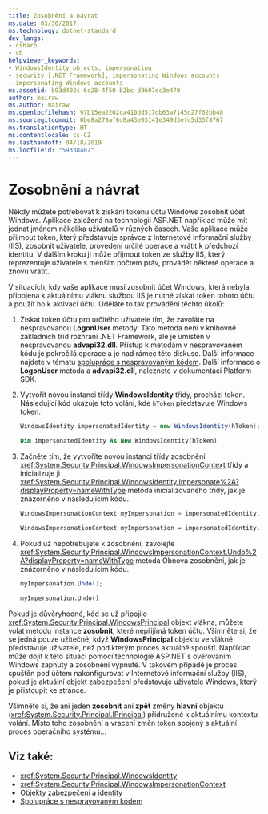 ```yaml
---
title: Zosobnění a návrat
ms.date: 03/30/2017
ms.technology: dotnet-standard
dev_langs:
- csharp
- vb
helpviewer_keywords:
- WindowsIdentity objects, impersonating
- security [.NET Framework], impersonating Windows accounts
- impersonating Windows accounts
ms.assetid: b93d402c-6c28-4f50-b2bc-d9607dc3e470
author: mairaw
ms.author: mairaw
ms.openlocfilehash: 97b15ea2202ca410dd517db63a7145d27f62bb48
ms.sourcegitcommit: 0be8a279af6d8a43e03141e349d3efd5d35f8767
ms.translationtype: HT
ms.contentlocale: cs-CZ
ms.lasthandoff: 04/18/2019
ms.locfileid: "59338407"
---
```

# <a name="impersonating-and-reverting"></a>Zosobnění a návrat
Někdy můžete potřebovat k získání tokenu účtu Windows zosobnit účet Windows. Aplikace založená na technologii ASP.NET například může mít jednat jménem několika uživatelů v různých časech. Vaše aplikace může přijmout token, který představuje správce z Internetové informační služby (IIS), zosobnit uživatele, provedení určité operace a vrátit k předchozí identitu. V dalším kroku ji může přijmout token ze služby IIS, který reprezentuje uživatele s menším počtem práv, provádět některé operace a znovu vrátit.  
  
 V situacích, kdy vaše aplikace musí zosobnit účet Windows, která nebyla připojena k aktuálnímu vláknu službou IIS je nutné získat token tohoto účtu a použít ho k aktivaci účtu. Uděláte to tak provádění těchto úkolů:  
  
1. Získat token účtu pro určitého uživatele tím, že zavoláte na nespravovanou **LogonUser** metody. Tato metoda není v knihovně základních tříd rozhraní .NET Framework, ale je umístěn v nespravovanou **advapi32.dll**. Přístup k metodám v nespravovaném kódu je pokročilá operace a je nad rámec této diskuse. Další informace najdete v tématu [spolupráce s nespravovaným kódem](../../../docs/framework/interop/index.md). Další informace o **LogonUser** metoda a **advapi32.dll**, naleznete v dokumentaci Platform SDK.  
  
2. Vytvořit novou instanci třídy **WindowsIdentity** třídy, prochází token. Následující kód ukazuje toto volání, kde `hToken` představuje Windows token.  
  
    ```csharp  
    WindowsIdentity impersonatedIdentity = new WindowsIdentity(hToken);  
    ```  
  
    ```vb  
    Dim impersonatedIdentity As New WindowsIdentity(hToken)  
    ```  
  
3. Začněte tím, že vytvoříte novou instanci třídy zosobnění <xref:System.Security.Principal.WindowsImpersonationContext> třídy a inicializuje ji <xref:System.Security.Principal.WindowsIdentity.Impersonate%2A?displayProperty=nameWithType> metoda inicializovaného třídy, jak je znázorněno v následujícím kódu.  
  
    ```csharp  
    WindowsImpersonationContext myImpersonation = impersonatedIdentity.Impersonate();  
    ```  
  
    ```vb  
    WindowsImpersonationContext myImpersonation = impersonatedIdentity.Impersonate()  
    ```  
  
4. Pokud už nepotřebujete k zosobnění, zavolejte <xref:System.Security.Principal.WindowsImpersonationContext.Undo%2A?displayProperty=nameWithType> metoda Obnova zosobnění, jak je znázorněno v následujícím kódu.  
  
    ```csharp  
    myImpersonation.Undo();  
    ```  
  
    ```vb  
    myImpersonation.Undo()  
    ```  
  
 Pokud je důvěryhodné, kód se už připojilo <xref:System.Security.Principal.WindowsPrincipal> objekt vlákna, můžete volat metodu instance **zosobnit**, které nepřijímá token účtu. Všimněte si, že se jedná pouze užitečné, když **WindowsPrincipal** objektu ve vlákně představuje uživatele, než pod kterým proces aktuálně spouští. Například může dojít k této situaci pomocí technologie ASP.NET s ověřováním Windows zapnutý a zosobnění vypnuté. V takovém případě je proces spuštěn pod účtem nakonfigurovat v Internetové informační služby (IIS), pokud je aktuální objekt zabezpečení představuje uživatele Windows, který je přistoupit ke stránce.  
  
 Všimněte si, že ani jeden **zosobnit** ani **zpět** změny **hlavní** objektu (<xref:System.Security.Principal.IPrincipal>) přidružené k aktuálnímu kontextu volání. Místo toho zosobnění a vracení změn token spojený s aktuální proces operačního systému...  
  
## <a name="see-also"></a>Viz také:

- <xref:System.Security.Principal.WindowsIdentity>
- <xref:System.Security.Principal.WindowsImpersonationContext>
- [Objekty zabezpečení a identity](../../../docs/standard/security/principal-and-identity-objects.md)
- [Spolupráce s nespravovaným kódem](../../../docs/framework/interop/index.md)
